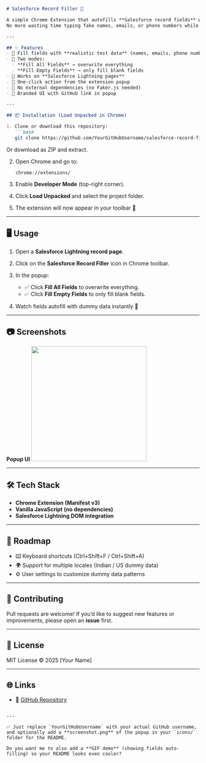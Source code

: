
````markdown
# Salesforce Record Filler 🚀

A simple Chrome Extension that autofills **Salesforce record fields** with **realistic dummy data** for testing.  
No more wasting time typing fake names, emails, or phone numbers while testing forms in Salesforce Lightning.

---

## ✨ Features
- 🔹 Fill fields with **realistic test data** (names, emails, phone numbers, websites, addresses, dates, etc.)
- 🔹 Two modes:
  - **Fill All Fields** → overwrite everything
  - **Fill Empty Fields** → only fill blank fields
- 🔹 Works on **Salesforce Lightning pages**
- 🔹 One-click action from the extension popup
- 🔹 No external dependencies (no Faker.js needed)
- 🔹 Branded UI with GitHub link in popup

---

## 📦 Installation (Load Unpacked in Chrome)

1. Clone or download this repository:
   ```bash
   git clone https://github.com/YourGitHubUsername/salesforce-record-filler.git
````

Or download as ZIP and extract.

2. Open Chrome and go to:

   ```
   chrome://extensions/
   ```

3. Enable **Developer Mode** (top-right corner).

4. Click **Load Unpacked** and select the project folder.

5. The extension will now appear in your toolbar 🎉

---

## 🖥️ Usage

1. Open a **Salesforce Lightning record page**.
2. Click on the **Salesforce Record Filler** icon in Chrome toolbar.
3. In the popup:

   * ✅ Click **Fill All Fields** to overwrite everything.
   * ✅ Click **Fill Empty Fields** to only fill blank fields.
4. Watch fields autofill with dummy data instantly 🚀

---

## 📷 Screenshots

**Popup UI** <img src="icons/screenshot.png" width="300" />

---

## 🛠️ Tech Stack

* **Chrome Extension (Manifest v3)**
* **Vanilla JavaScript (no dependencies)**
* **Salesforce Lightning DOM integration**

---

## 📌 Roadmap

* ⌨️ Keyboard shortcuts (Ctrl+Shift+F / Ctrl+Shift+A)
* 🌍 Support for multiple locales (Indian / US dummy data)
* ⚙️ User settings to customize dummy data patterns

---

## 🤝 Contributing

Pull requests are welcome!
If you’d like to suggest new features or improvements, please open an **issue** first.

---

## 📜 License

MIT License © 2025 \[Your Name]

---

## 🌐 Links

* 🔗 [GitHub Repository](https://github.com/YourGitHubUsername/salesforce-record-filler)

```

---

✅ Just replace `YourGitHubUsername` with your actual GitHub username, and optionally add a **screenshot.png** of the popup in your `icons/` folder for the README.  

Do you want me to also add a **GIF demo** (showing fields auto-filling) so your README looks even cooler?
```
